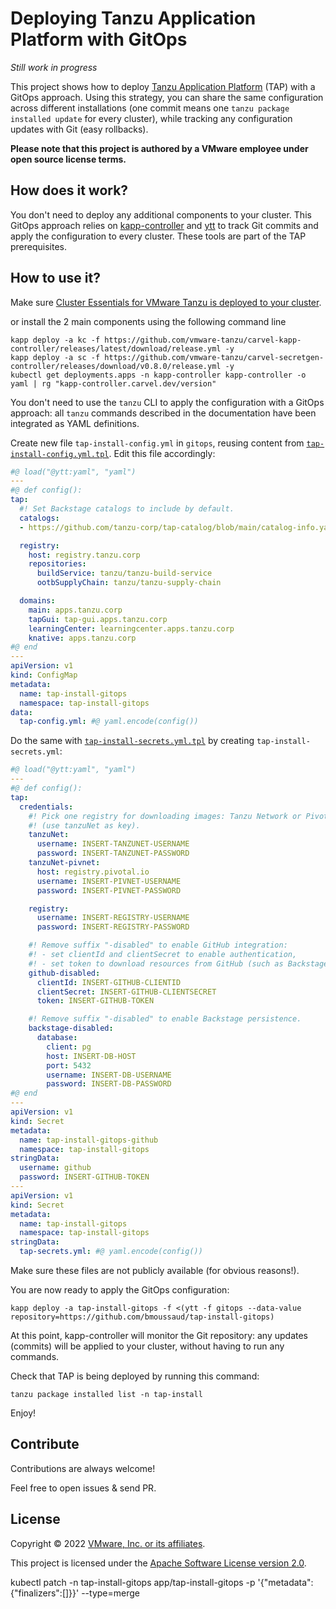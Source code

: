# Deploying Tanzu Application Platform with GitOps

_Still work in progress_

This project shows how to deploy
[Tanzu Application Platform](https://tanzu.vmware.com/application-platform) (TAP)
with a GitOps approach. Using this strategy, you can share the same configuration
across different installations
(one commit means one `tanzu package installed update` for every cluster),
while tracking any configuration updates with Git (easy rollbacks).

**Please note that this project is authored by a VMware employee under open source license terms.**

## How does it work?

You don't need to deploy any additional components to your cluster.
This GitOps approach relies on [kapp-controller](https://carvel.dev/kapp-controller/)
and [ytt](https://carvel.dev/ytt/) to track Git commits and apply the configuration
to every cluster. These tools are part of the TAP prerequisites.

## How to use it?

Make sure [Cluster Essentials for VMware Tanzu is deployed to your cluster](https://docs.vmware.com/en/Tanzu-Application-Platform/1.0/tap/GUID-install-general.html#install-cluster-essentials-for-vmware-tanzu-2).

or install the 2 main components using the following command line

```shell
kapp deploy -a kc -f https://github.com/vmware-tanzu/carvel-kapp-controller/releases/latest/download/release.yml -y
kapp deploy -a sc -f https://github.com/vmware-tanzu/carvel-secretgen-controller/releases/download/v0.8.0/release.yml -y
kubectl get deployments.apps -n kapp-controller kapp-controller -o yaml | rg "kapp-controller.carvel.dev/version"   
```
You don't need to use the `tanzu` CLI to apply the configuration with a GitOps approach:
all `tanzu` commands described in the documentation have been integrated as YAML definitions.

Create new file `tap-install-config.yml` in `gitops`, reusing content from [`tap-install-config.yml.tpl`](gitops/tap-install-config.yml.tpl).
Edit this file accordingly:

```yaml
#@ load("@ytt:yaml", "yaml")
---
#@ def config():
tap:
  #! Set Backstage catalogs to include by default.
  catalogs:
  - https://github.com/tanzu-corp/tap-catalog/blob/main/catalog-info.yaml

  registry:
    host: registry.tanzu.corp
    repositories:
      buildService: tanzu/tanzu-build-service
      ootbSupplyChain: tanzu/tanzu-supply-chain

  domains:
    main: apps.tanzu.corp
    tapGui: tap-gui.apps.tanzu.corp
    learningCenter: learningcenter.apps.tanzu.corp
    knative: apps.tanzu.corp
#@ end
---
apiVersion: v1
kind: ConfigMap
metadata:
  name: tap-install-gitops
  namespace: tap-install-gitops
data:
  tap-config.yml: #@ yaml.encode(config())
```

Do the same with [`tap-install-secrets.yml.tpl`](gitops/tap-install-secrets.yml.tpl)
by creating `tap-install-secrets.yml`:

```yaml
#@ load("@ytt:yaml", "yaml")
---
#@ def config():
tap:
  credentials:
    #! Pick one registry for downloading images: Tanzu Network or Pivotal Network
    #! (use tanzuNet as key).
    tanzuNet:
      username: INSERT-TANZUNET-USERNAME
      password: INSERT-TANZUNET-PASSWORD
    tanzuNet-pivnet:
      host: registry.pivotal.io
      username: INSERT-PIVNET-USERNAME
      password: INSERT-PIVNET-PASSWORD

    registry:
      username: INSERT-REGISTRY-USERNAME
      password: INSERT-REGISTRY-PASSWORD

    #! Remove suffix "-disabled" to enable GitHub integration:
    #! - set clientId and clientSecret to enable authentication,
    #! - set token to download resources from GitHub (such as Backstage catalogs).
    github-disabled:
      clientId: INSERT-GITHUB-CLIENTID
      clientSecret: INSERT-GITHUB-CLIENTSECRET
      token: INSERT-GITHUB-TOKEN

    #! Remove suffix "-disabled" to enable Backstage persistence.
    backstage-disabled:
      database:
        client: pg
        host: INSERT-DB-HOST
        port: 5432
        username: INSERT-DB-USERNAME
        password: INSERT-DB-PASSWORD
#@ end
---
apiVersion: v1
kind: Secret
metadata:
  name: tap-install-gitops-github
  namespace: tap-install-gitops
stringData:
  username: github
  password: INSERT-GITHUB-TOKEN
---
apiVersion: v1
kind: Secret
metadata:
  name: tap-install-gitops
  namespace: tap-install-gitops
stringData:
  tap-secrets.yml: #@ yaml.encode(config())
```

Make sure these files are not publicly available (for obvious reasons!).

You are now ready to apply the GitOps configuration:

```shell
kapp deploy -a tap-install-gitops -f <(ytt -f gitops --data-value repository=https://github.com/bmoussaud/tap-install-gitops)
```

At this point, kapp-controller will monitor the Git repository: any updates
(commits) will be applied to your cluster, without having to run any commands.

Check that TAP is being deployed by running this command:

```shell
tanzu package installed list -n tap-install
```

Enjoy!



## Contribute

Contributions are always welcome!

Feel free to open issues & send PR.

## License

Copyright &copy; 2022 [VMware, Inc. or its affiliates](https://vmware.com).

This project is licensed under the [Apache Software License version 2.0](https://www.apache.org/licenses/LICENSE-2.0).



kubectl patch -n tap-install-gitops app/tap-install-gitops -p '{"metadata":{"finalizers":[]}}' --type=merge
